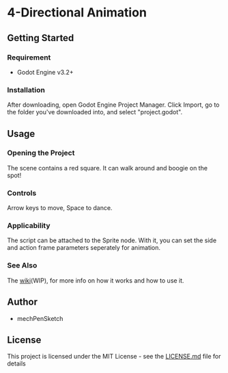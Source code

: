 # 4-Directional Animation

## Getting Started
### Requirement
* Godot Engine v3.2+

### Installation
After downloading, open Godot Engine Project Manager. Click Import, go to the folder you've downloaded into, and select "project.godot".

## Usage
### Opening the Project
The scene contains a red square. It can walk around and boogie on the spot!

### Controls
Arrow keys to move, Space to dance.

### Applicability
The script can be attached to the Sprite node. With it, you can set the side and action frame parameters seperately for animation.

### See Also
The [wiki](https://github.com/mechPenSketch/4-dir_Anim/wiki)(WIP), for more info on how it works and how to use it.

## Author
* mechPenSketch

## License
This project is licensed under the MIT License - see the [LICENSE.md](LICENSE.md) file for details
